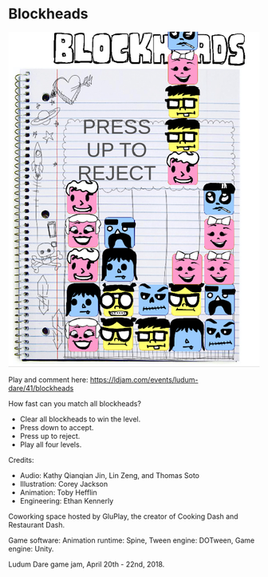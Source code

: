 # Blockheads

![Screenshot](screenshot.png)

Play and comment here: <https://ldjam.com/events/ludum-dare/41/blockheads>

How fast can you match all blockheads?

- Clear all blockheads to win the level.
- Press down to accept.
- Press up to reject.
- Play all four levels.

Credits:

- Audio: Kathy Qianqian Jin, Lin Zeng, and Thomas Soto
- Illustration: Corey Jackson
- Animation: Toby Hefflin
- Engineering: Ethan Kennerly

Coworking space hosted by GluPlay, the creator of Cooking Dash and Restaurant Dash.

Game software: Animation runtime: Spine, Tween engine: DOTween, Game engine: Unity.

Ludum Dare game jam, April 20th - 22nd, 2018.
